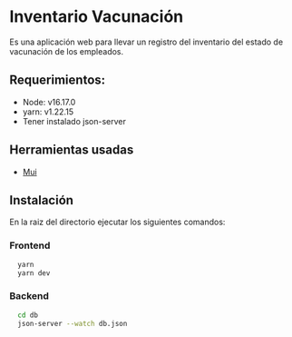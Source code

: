 
# Inventario Vacunación

Es una aplicación web para llevar un registro del inventario del estado de
vacunación de los empleados.

## Requerimientos:
- Node: v16.17.0
- yarn: v1.22.15
- Tener instalado json-server
## Herramientas usadas
- [Mui](https://mui.com/ "Mui")
## Instalación

En la raiz del directorio ejecutar los siguientes comandos:

### Frontend

```bash
  yarn
  yarn dev
```
### Backend
```bash
  cd db
  json-server --watch db.json
```
